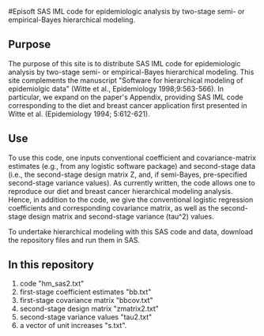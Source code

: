 #Episoft
SAS IML code for epidemiologic analysis by two-stage semi- or empirical-Bayes hierarchical modeling.

## Purpose
The purpose of this site is to distribute SAS IML code for epidemiologic analysis by two-stage semi- or empirical-Bayes hierarchical modeling.  This site complements the manuscript "Software for hierarchical modeling of epidemiolgic data" (Witte et al., Epidemiology 1998;9:563-566).  In particular, we expand on the paper's Appendix, providing SAS IML code corresponding to the diet and breast cancer application first presented in Witte et al. (Epidemiology 1994; 5:612-621).

## Use
To use this code, one inputs conventional coefficient and covariance-matrix estimates (e.g., from any logistic software package) and second-stage data (i.e., the second-stage design matrix Z, and, if semi-Bayes, pre-specified second-stage variance values).   As currently written, the code allows one to reproduce our diet and breast cancer hierarchical modeling analysis.  Hence, in addition to the code, we give the conventional logistic regression coefficients and corresponding covariance matrix, as well as the second-stage design matrix and second-stage variance (tau^2) values.

To undertake hierarchical modeling with this SAS code and data, download the repository files and run them in SAS.

## In this repository    
1. code "hm_sas2.txt"
1. first-stage coefficient estimates "bb.txt"
1. first-stage covariance matrix "bbcov.txt"
1. second-stage design matrix "zmatrix2.txt"
1. second-stage variance values "tau2.txt"
1. a vector of unit increases "s.txt".

